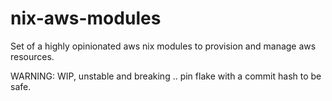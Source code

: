 # nix-aws-modules

Set of a highly opinionated aws nix modules to provision and manage aws resources.

WARNING: WIP, unstable and breaking .. pin flake with a commit hash to be safe.
